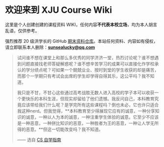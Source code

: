 # 欢迎来到 XJU Course Wiki

这里是个人创建创建的课程资料 WIKI，任何内容**不代表本校立场**，均为本人胡言乱语，仅供参考。

强烈推荐 20 级洪学长的 GitHub [期末资料仓库](https://github.com/Indolent-Kawhi/XJU-Computing-Heart)。本站任何资料、内容如有侵权，请立即联系本人删除：**sunsealucky@qq.com**

>试问谁不想在课堂上和那么多优秀的同学济济一堂，热烈讨论呢？谁不想遇到问题直接找老师答疑解惑呢？谁不想辛苦学习的成果可以直接化作学校承认的学分绩点呢？可如果一个兢兢业业、按时到堂的学生收获的却是痛苦，而那个一学期只有考试会出席的学生却学得自得其乐，这公平吗？我不知道。
>
>我只是不甘，不甘心这些通过高考战胜无数人进入高校的学子本可以收获一个更快乐的本科生涯，但现实却留给了他们遗憾。我反问自己，本科教育究竟应该带给我们什么呢？是学完所有这些课程吗？倒也未必，它也许只适合我这种nerd。但我觉得，**本科教育至少得展现它应有的诚意，一种分享知识的诚意，一种以人为本的诚意，一种注重学生体验的诚意。它至少不应该是一种恶意，一种拼比知识的恶意，一种胜者为王的恶意，一种让人学无所得的恶意。**但这一切能改变吗？我不知道。
>
> —— 选自 [CS 自学指南](https://csdiy.wiki/%E5%90%8E%E8%AE%B0/)

<script src="https://giscus.app/client.js"
        data-repo="SunSeaLucky/xju-course-wiki"
        data-repo-id="R_kgDONf4gSg"
        data-category="Announcements"
        data-category-id="DIC_kwDONf4gSs4ClXwK"
        data-mapping="pathname"
        data-strict="0"
        data-reactions-enabled="1"
        data-emit-metadata="0"
        data-input-position="bottom"
        data-theme="light"
        data-lang="zh-CN"
        crossorigin="anonymous"
        async>
</script>
